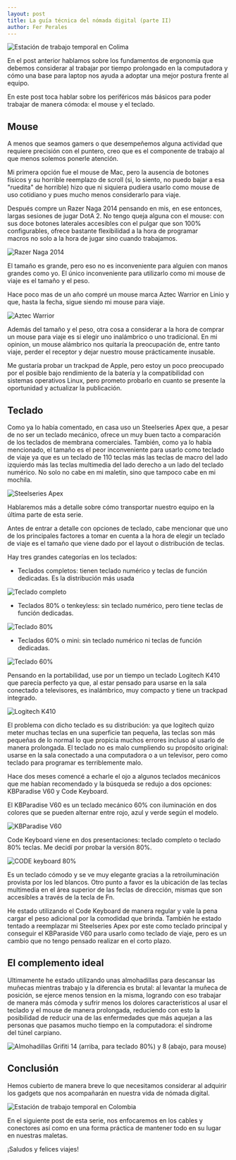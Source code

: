 ```yaml
---
layout: post
title: La guía técnica del nómada digital (parte II)
author: Fer Perales
---
```



![Estación de trabajo temporal en Colima](http://blog.ferperales.net/wp-content/uploads/2016/04/2016-03-30-09.50.17-1024x576.jpg)

En el post anterior hablamos sobre los fundamentos de ergonomía que debemos considerar al trabajar por tiempo prolongado en la computadora y cómo una base para laptop nos ayuda a adoptar una mejor postura frente al equipo.

En este post toca hablar sobre los periféricos más básicos para poder trabajar de manera cómoda: el mouse y el teclado.

## Mouse

A menos que seamos gamers o que desempeñemos alguna actividad que requiere precisión con el puntero, creo que es el componente de trabajo al que menos solemos ponerle atención.

Mi primera opción fue el mouse de Mac, pero la ausencia de botones físicos y su horrible reemplazo de scroll (si, lo siento, no puedo bajar a esa "ruedita" de horrible) hizo que ni siquiera pudiera usarlo como mouse de uso cotidiano y pues mucho menos considerarlo para viaje.

Después compre un Razer Naga 2014 pensando en mis, en ese entonces, largas sesiones de jugar DotA 2. No tengo queja alguna con el mouse: con sus doce botones laterales accesibles con el pulgar que son 100% configurables, ofrece bastante flexibilidad a la hora de programar macros no solo a la hora de jugar sino cuando trabajamos.

![Razer Naga 2014](http://blog.ferperales.net/wp-content/uploads/2016/04/2016-04-05-09.03.58-1024x576.jpg)

El tamaño es grande, pero eso no es inconveniente para alguien con manos grandes como yo. El único inconveniente para utilizarlo como mi mouse de viaje es el tamaño y el peso.

Hace poco mas de un año compré un mouse marca Aztec Warrior en Linio y que, hasta la fecha, sigue siendo mi mouse para viaje.

![Aztec Warrior](http://blog.ferperales.net/wp-content/uploads/2016/04/2016-04-12-23.21.29-576x1024.jpg)

Además del tamaño y el peso, otra cosa a considerar a la hora de comprar un mouse para viaje es si elegir uno inalámbrico o uno tradicional. En mi opinion, un mouse alámbrico nos quitaría la preocupación de, entre tanto viaje, perder el receptor y dejar nuestro mouse prácticamente inusable.

Me gustaría probar un trackpad de Apple, pero estoy un poco preocupado por el posible bajo rendimiento de la batería y la compatibilidad con sistemas operativos Linux, pero prometo probarlo en cuanto se presente la oportunidad y actualizar la publicación.

## Teclado

Como ya lo había comentado, en casa uso un Steelseries Apex que, a pesar de no ser un teclado mecánico, ofrece un muy buen tacto a comparación de los teclados de membrana comerciales. También, como ya lo había mencionado, el tamaño es el peor inconveniente para usarlo como teclado de viaje ya que es un teclado de 110 teclas más las teclas de macro del lado izquierdo más las teclas multimedia del lado derecho a un lado del teclado numérico. No solo no cabe en mi maletín, sino que tampoco cabe en mi mochila.

![Steelseries Apex](http://blog.ferperales.net/wp-content/uploads/2016/04/2016-04-06-09.26.47-1024x576.jpg)

Hablaremos más a detalle sobre cómo transportar nuestro equipo en la última parte de esta serie.

Antes de entrar a detalle con opciones de teclado, cabe mencionar que uno de los principales factores a tomar en cuenta a la hora de elegir un teclado de viaje es el tamaño que viene dado por el layout o distribución de teclas.

Hay tres grandes categorías en los teclados:

* Teclados completos: tienen teclado numérico y teclas de función dedicadas. Es la distribución más usada

![Teclado completo](http://blog.ferperales.net/wp-content/uploads/2016/04/100.png)

* Teclados 80% o tenkeyless: sin teclado numérico, pero tiene teclas de función dedicadas.

![Teclado 80%](http://blog.ferperales.net/wp-content/uploads/2016/04/60.png)

* Teclados 60% o mini: sin teclado numérico ni teclas de función dedicadas.

![Teclado 60%](http://blog.ferperales.net/wp-content/uploads/2016/04/80.png)

Pensando en la portabilidad, use por un tiempo un teclado Logitech K410 que parecía perfecto ya que, al estar pensado para usarse en la sala conectado a televisores, es inalámbrico, muy compacto y tiene un trackpad integrado.

![Logitech K410](http://blog.ferperales.net/wp-content/uploads/2016/04/2016-04-12-23.52.56-1024x576.jpg)

El problema con dicho teclado es su distribución: ya que logitech quizo meter muchas teclas en una superficie tan pequeña, las teclas son más pequeñas de lo normal lo que propicia muchos errores incluso al usarlo de manera prolongada. El teclado no es malo cumpliendo su propósito original: usarse en la sala conectado a una computadora o a un televisor, pero como teclado para programar es terriblemente malo.

Hace dos meses comencé a echarle el ojo a algunos teclados mecánicos que me habían recomendado y la búsqueda se redujo a dos opciones: KBParadise V60 y Code Keyboard.

El KBParadise V60 es un teclado mecánico 60% con iluminación en dos colores que se pueden alternar entre rojo, azul y verde según el modelo.

![KBParadise V60](http://blog.ferperales.net/wp-content/uploads/2016/04/v60.jpg)

Code Keyboard viene en dos presentaciones: teclado completo o teclado 80% teclas. Me decidí por probar la versión 80%.

![CODE keyboard 80%](http://blog.ferperales.net/wp-content/uploads/2016/04/2016-04-12-23.57.07-1024x576.jpg)

Es un teclado cómodo y se ve muy elegante gracias a la retroiluminación provista por los led blancos. Otro punto a favor es la ubicación de las teclas multimedia en el área superior de las feclas de dirección, mismas que son accesibles a través de la tecla de Fn.

He estado utilizando el Code Keyboard de manera regular y vale la pena cargar el peso adicional por la comodidad que brinda. También he estado tentado a reemplazar mi Steelseries Apex por este como teclado principal y conseguir el KBParaside V60 para usarlo como teclado de viaje, pero es un cambio que no tengo pensado realizar en el corto plazo.

## El complemento ideal

Ultimamente he estado utilizando unas almohadillas para descansar las muñecas mientras trabajo y la diferencia es brutal: al levantar la muñeca de posición, se ejerce menos tension en la misma, logrando con eso trabajar de manera más cómoda y sufrir menos los dolores característicos al usar el teclado y el mouse de manera prolongada, reduciendo con esto la posibilidad de reducir una de las enfermedades que más aquejan a las personas que pasamos mucho tiempo en la computadora: el síndrome del túnel carpiano.

![Almohadillas Grifiti 14 (arriba, para teclado 80%) y 8 (abajo, para mouse)](http://blog.ferperales.net/wp-content/uploads/2016/04/2016-04-13-00.07.12-1024x576.jpg)

## Conclusión

Hemos cubierto de manera breve lo que necesitamos considerar al adquirir los gadgets que nos acompañarán en nuestra vida de nómada digital.

![Estación de trabajo temporal en Colombia](http://blog.ferperales.net/wp-content/uploads/2016/04/2016-03-17-07.00.13-1024x576.jpg)

En el siguiente post de esta serie, nos enfocaremos en los cables y conectores así como en una forma práctica de mantener todo en su lugar en nuestras maletas.

¡Saludos y felices viajes!
